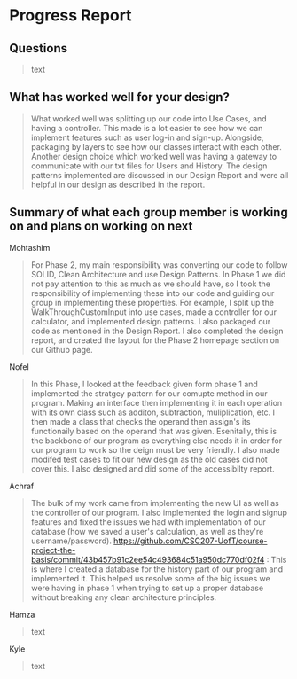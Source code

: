 # Progress Report

## Questions

> text

## What has worked well for your design?

> What worked well was splitting up our code into Use Cases, and having a controller. This made is a lot easier to see how we can implement features such as user log-in and sign-up. Alongside, packaging by layers to see how our classes interact with each other. Another design choice which worked well was having a gateway to communicate with our txt files for Users and History. The design patterns implemented are discussed in our Design Report and were all helpful in our design as described in the report.
## Summary of what each group member is working on and plans on working on next

Mohtashim
> For Phase 2, my main responsibility was converting our code to follow SOLID, Clean Architecture and use Design Patterns. In Phase 1 we did not pay attention to this as much as we should have, so I took the responsibility of implementing these into our code and guiding our group in implementing these properties. For example, I split up the WalkThroughCustomInput into use cases, made a controller for our calculator, and implemented design patterns. I also packaged our code as mentioned in the Design Report. I also completed the design report, and created the layout for the Phase 2 homepage section on our Github page.


Nofel

> In this Phase, I looked at the feedback given form phase 1 and implemented the stratgey pattern for our comupte method in our program. Making an interface then implementing it in each operation with its own class such as additon, subtraction, muliplication, etc. I then made a class that checks the operand then assign's its functionaily based on the operand that was given. Esenitally, this is the backbone of our program as everything else needs it in order for our program to work so the deign must be very friendly. I also made modifed test cases to fit our new design as the old cases did not cover this. I also designed and did some of the accessibilty report.


Achraf

> The bulk of my work came from implementing the new UI as well as the controller of our program. I also implemented the login and signup features and fixed the issues we had with implementation of our database (how we saved a user's calculation, as well as they're username/password).
> https://github.com/CSC207-UofT/course-project-the-basis/commit/43b457b91c2ee54c493684c51a950dc770df02f4 : This is where I created a database for the history part of our program and implemented it. This helped us resolve some of the big issues we were having in phase 1 when trying to set up a proper database without breaking any clean architecture principles.  


Hamza

> text

Kyle

> text
